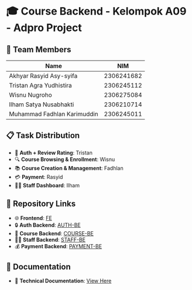 # 🎓 Course Backend - Kelompok A09 - Adpro Project

## 👥 Team Members

| Name                        | NIM        |
| --------------------------- | ---------- |
| Akhyar Rasyid Asy-syifa     | 2306241682 |
| Tristan Agra Yudhistira     | 2306245112 |
| Wisnu Nugroho               | 2306275084 |
| Ilham Satya Nusabhakti      | 2306210714 |
| Muhammad Fadhlan Karimuddin | 2306245011 |

## 📋 Task Distribution

- 🔐 **Auth + Review Rating**: Tristan
- 🔍 **Course Browsing & Enrollment**: Wisnu
- 📚 **Course Creation & Management**: Fadhlan
- 💳 **Payment**: Rasyid
- 👨‍💼 **Staff Dashboard**: Ilham

## 🔗 Repository Links

- 🌐 **Frontend**: [FE](https://github.com/A09-Adpro-Udehnih/FE)
- 🔒 **Auth Backend**: [AUTH-BE](https://github.com/A09-Adpro-Udehnih/AUTH-BE)
- 📖 **Course Backend**: [COURSE-BE](https://github.com/A09-Adpro-Udehnih/COURSE-BE)
- 👨‍💼 **Staff Backend**: [STAFF-BE](https://github.com/A09-Adpro-Udehnih/STAFF-BE)
- 💰 **Payment Backend**: [PAYMENT-BE](https://github.com/A09-Adpro-Udehnih/PAYMENT-BE)

## 📄 Documentation

- 📝 **Technical Documentation**: [View Here](https://docs.google.com/document/d/1_FRh9XfjF0lB93hMR3BpBg3hUIam_876dGPUCtKshuw/edit?usp=sharing)
